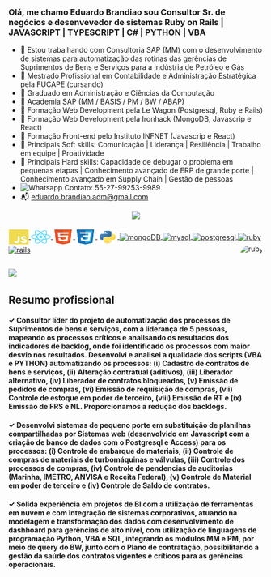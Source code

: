 ### Olá, me chamo Eduardo Brandiao sou Consultor Sr. de negócios e desenvevedor de sistemas Ruby on Rails | JAVASCRIPT | TYPESCRIPT | C# | PYTHON | VBA




- 🔭 Estou trabalhando com Consultoria SAP (MM) com o desenvolvimento de sistemas para automatização das rotinas das gerências de Suprimentos de Bens e Serviços para a indústria de Petróleo e Gás
- 🌱 Mestrado Profissional em Contabilidade e Administração Estratégica pela FUCAPE (cursando)
- 🌱 Graduado em Administração e Ciências da Computação
- 🌱 Academia SAP (MM / BASIS / PM / BW / ABAP)
- 🌱 Formação Web Development pela Le Wagon (Postgresql, Ruby e Rails)
- 🌱 Formação Web Development pela Ironhack (MongoDB, Javascrip e React)
- 🌱 Formação Front-end pelo Instituto INFNET (Javascrip e React)
- 🌱 Principais Soft skills: Comunicação | Liderança | Resiliência | Trabalho em equipe | Proatividade
- 🌱 Principais Hard skills: Capacidade de debugar o problema em pequenas etapas | Conhecimento avançado de ERP de grande porte | Conhecimento avançado em Supply Chain | Gestão de pessoas
- <img alt="Whatsapp" src="https://spincommerce.s3.amazonaws.com/2405/products/84573745-04fc-4708-8215-bc3b2ca55f51/icon-whatsapp.svg" width="25"> Contato: 55-27-99253-9989 
- :mailbox_with_mail: eduardo.brandiao.adm@gmail.com

<div align="center">
  <a href="https://github.com/ebrandiao">
  <img height="180em" src="https://github-readme-stats.vercel.app/api?username=ebrandiao&show_icons=true&theme=dracula&include_all_commits=true&count_private=true"/>
<!--   <img height="180em" src="https://github-readme-stats.vercel.app/api/top-langs/?username=ebrandiao&layout=compact&langs_count=7&theme=dracula"/> -->
</div>
  
<div style="display: inline_block"><br>
  <img align="center" alt="Js" height="30" width="40" src="https://raw.githubusercontent.com/devicons/devicon/master/icons/javascript/javascript-plain.svg">
  <img align="center" alt="React" height="30" width="40" src="https://raw.githubusercontent.com/devicons/devicon/master/icons/react/react-original.svg">
  <img align="center" alt="HTML" height="30" width="40" src="https://raw.githubusercontent.com/devicons/devicon/master/icons/html5/html5-original.svg">
  <img align="center" alt="CSS" height="30" width="40" src="https://raw.githubusercontent.com/devicons/devicon/master/icons/css3/css3-original.svg">
  <img align="center" alt="Python" height="30" width="40" src="https://raw.githubusercontent.com/devicons/devicon/master/icons/python/python-original.svg">
  <img align="center" alt="mongoDB" height="30" width="40" src="https://cdn.jsdelivr.net/gh/devicons/devicon/icons/mongodb/mongodb-original-wordmark.svg">
  <img align="center" alt="mysql" height="30" width="40" src="https://cdn.jsdelivr.net/gh/devicons/devicon/icons/mysql/mysql-original.svg">
  <img align="center" alt="postgresql" height="30" width="40" src="https://cdn.jsdelivr.net/gh/devicons/devicon/icons/postgresql/postgresql-original.svg">
  <img align="center" alt="ruby" height="30" width="40" src="https://cdn.jsdelivr.net/gh/devicons/devicon/icons/ruby/ruby-original.svg">
  <img align="center" alt="rails" height="30" width="40" src="https://cdn.jsdelivr.net/gh/devicons/devicon/icons/rails/rails-original-wordmark.svg">
  
  
  <img align="right" alt="ruby" height="150" style="border-radius:50px;" src="https://cdn.jsdelivr.net/gh/devicons/devicon/icons/ruby/ruby-original.svg">
</div>
  
  ##
 
<div> 
  <a href="https://www.linkedin.com/in/eduardobrandiao/" target="_blank"><img src="https://img.shields.io/badge/-LinkedIn-%230077B5?style=for-the-badge&logo=linkedin&logoColor=white" target="_blank"></a> 
 
</div>
  
  ##
  
<div>
    <h2>Resumo profissional</h2>
  <h4>
    ✓ Consultor líder do projeto de automatização dos processos de Suprimentos de
bens e serviços, com a liderança de 5 pessoas, mapeando os processos críticos
e analisando os resultados dos indicadores de backlog, onde foi identificado os
processos com maior desvio nos resultados. Desenvolvi e analisei a qualidade
dos scripts (VBA e PYTHON) automatizando os processos: (i)
Cadastro de contratos de bens e serviços, (ii) Alteração contratual (aditivos), (iii)
Liberador alternativo, (iv) Liberador de contratos bloqueados, (v) Emissão de
pedidos de compras, (vi) Emissão de requisição de compras, (vii) Controle de
estoque em poder de terceiro, (viii) Emissão de RT e (ix) Emissão de FRS e NL.
    Proporcionamos a redução dos backlogs.</h4>
  <h4>
✓ Desenvolvi sistemas de pequeno porte em substituição de planilhas
compartilhadas por Sistemas web (desenvolvido em Javascript com a criação de
banco de dados com o Postgresql e Access) para os processos: (i) Controle de
embarque de materiais, (ii) Controle de compras de materiais de turbomáquinas
e válvulas, (iii) Controle dos processos de compras, (iv) Controle de pendencias
de auditorias (Marinha, IMETRO, ANVISA e Receita Federal), (v) Controle de
    Material em poder de terceiro e (iv) Controle de Saldo de contratos.</h4>
  <h4>
✓ Solida experiência em projetos de BI com a utilização de ferramentas em
nuvem e com integração de sistemas corporativos, atuando na modelagem e
transformação dos dados com desenvolvimento de dashboard para gerências de
alto nível, com utilização de linguagens de programação Python, VBA e SQL,
integrando os módulos MM e PM, por meio de query do BW, junto com o Plano
de contratação, possibilitando a gestão da saúde dos contratos vigentes e
    críticos para as gerências operacionais.</h4> 
  </h4>
 </div>


